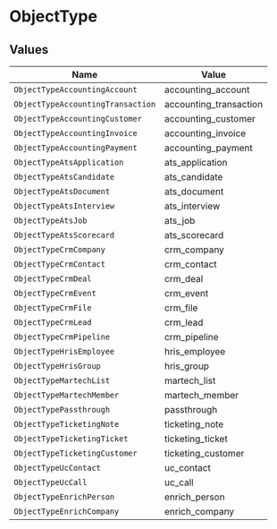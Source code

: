 # ObjectType


## Values

| Name                              | Value                             |
| --------------------------------- | --------------------------------- |
| `ObjectTypeAccountingAccount`     | accounting_account                |
| `ObjectTypeAccountingTransaction` | accounting_transaction            |
| `ObjectTypeAccountingCustomer`    | accounting_customer               |
| `ObjectTypeAccountingInvoice`     | accounting_invoice                |
| `ObjectTypeAccountingPayment`     | accounting_payment                |
| `ObjectTypeAtsApplication`        | ats_application                   |
| `ObjectTypeAtsCandidate`          | ats_candidate                     |
| `ObjectTypeAtsDocument`           | ats_document                      |
| `ObjectTypeAtsInterview`          | ats_interview                     |
| `ObjectTypeAtsJob`                | ats_job                           |
| `ObjectTypeAtsScorecard`          | ats_scorecard                     |
| `ObjectTypeCrmCompany`            | crm_company                       |
| `ObjectTypeCrmContact`            | crm_contact                       |
| `ObjectTypeCrmDeal`               | crm_deal                          |
| `ObjectTypeCrmEvent`              | crm_event                         |
| `ObjectTypeCrmFile`               | crm_file                          |
| `ObjectTypeCrmLead`               | crm_lead                          |
| `ObjectTypeCrmPipeline`           | crm_pipeline                      |
| `ObjectTypeHrisEmployee`          | hris_employee                     |
| `ObjectTypeHrisGroup`             | hris_group                        |
| `ObjectTypeMartechList`           | martech_list                      |
| `ObjectTypeMartechMember`         | martech_member                    |
| `ObjectTypePassthrough`           | passthrough                       |
| `ObjectTypeTicketingNote`         | ticketing_note                    |
| `ObjectTypeTicketingTicket`       | ticketing_ticket                  |
| `ObjectTypeTicketingCustomer`     | ticketing_customer                |
| `ObjectTypeUcContact`             | uc_contact                        |
| `ObjectTypeUcCall`                | uc_call                           |
| `ObjectTypeEnrichPerson`          | enrich_person                     |
| `ObjectTypeEnrichCompany`         | enrich_company                    |